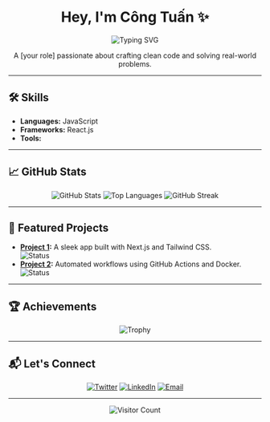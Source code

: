 <div align="center">

# Hey, I'm Công Tuấn ✨

<img src="https://readme-typing-svg.demolab.com?font=Fira+Code&size=24&pause=1000&color=FFFFFF¢er=true&vCenter=true&width=435&lines=Full-Stack+Developer;Open+Source+Enthusiast;Always+Learning+New+Tech" alt="Typing SVG" />

A [your role] passionate about crafting clean code and solving real-world problems.

</div>

---

## 🛠️ Skills
- **Languages:** JavaScript
- **Frameworks:** React.js  
- **Tools:** 

---

## 📈 GitHub Stats
<div align="center">
  <img src="https://github-readme-stats.vercel.app/api?username=Jerry-1510&show_icons=true&theme=transparent&hide_border=true" alt="GitHub Stats" />
  <img src="https://github-readme-stats.vercel.app/api/top-langs/?username=Jerry-1510&layout=compact&theme=transparent&hide_border=true" alt="Top Languages" />
  <img src="https://github-readme-streak-stats.herokuapp.com?user=Jerry-1510&theme=transparent&hide_border=true" alt="GitHub Streak" />
</div>

---

## 🌟 Featured Projects
- **[Project 1](link):** A sleek app built with Next.js and Tailwind CSS.  
  ![Status](https://img.shields.io/badge/Status-Active-brightgreen?style=flat)  
- **[Project 2](link):** Automated workflows using GitHub Actions and Docker.  
  ![Status](https://img.shields.io/badge/Status-In_Progress-orange?style=flat)  

---

## 🏆 Achievements
<div align="center">
  <img src="https://github-profile-trophy.vercel.app/?username=Jerry-1510&theme=onedark&no-frame=true&margin-w=15" alt="Trophy" />
</div>

---

## 📬 Let's Connect
<div align="center">
  <a href="[Twitter-link]"><img src="https://img.shields.io/badge/Twitter-1DA1F2?style=flat&logo=twitter&logoColor=white" alt="Twitter"></a>
  <a href="[LinkedIn-link]"><img src="https://img.shields.io/badge/LinkedIn-0A66C2?style=flat&logo=linkedin&logoColor=white" alt="LinkedIn"></a>
  <a href="mailto:[your-email]"><img src="https://img.shields.io/badge/Email-D14836?style=flat&logo=gmail&logoColor=white" alt="Email"></a>
</div>

---

<div align="center">
  <img src="https://visitor-badge.laobi.icu/badge?page_id=Jerry-1510.Jerry-1510" alt="Visitor Count" />
</div>
